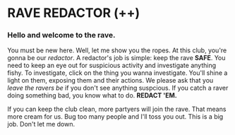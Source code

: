 # RAVE REDACTOR (++)

### Hello and welcome to the rave.

You must be new here. Well, let me show you the ropes. At this club, you're gonna be our *redactor*. A redactor's job is simple: keep the rave **SAFE**. You need to keep an eye out for suspicious activity and investigate anything fishy. To investigate, click on the thing you wanna investigate. You'll shine a light on them, exposing them and their actions. We please ask that you *leave the ravers be* if you don't see anything suspcious. If you catch a raver doing something bad, you know what to do. **REDACT 'EM.**

If you can keep the club clean, more partyers will join the rave. That means more cream for us. Bug too many people and I'll toss you out. This is a big job. Don't let me down.